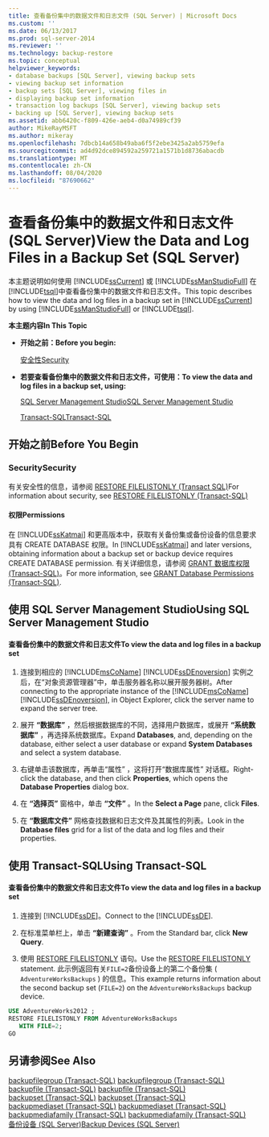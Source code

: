 ```yaml
---
title: 查看备份集中的数据文件和日志文件 (SQL Server) | Microsoft Docs
ms.custom: ''
ms.date: 06/13/2017
ms.prod: sql-server-2014
ms.reviewer: ''
ms.technology: backup-restore
ms.topic: conceptual
helpviewer_keywords:
- database backups [SQL Server], viewing backup sets
- viewing backup set information
- backup sets [SQL Server], viewing files in
- displaying backup set information
- transaction log backups [SQL Server], viewing backup sets
- backing up [SQL Server], viewing backup sets
ms.assetid: abb6420c-f809-426e-aeb4-d0a74989cf39
author: MikeRayMSFT
ms.author: mikeray
ms.openlocfilehash: 7dbcb14a658b49aba6f5f2ebe3425a2ab5759efa
ms.sourcegitcommit: ad4d92dce894592a259721a1571b1d8736abacdb
ms.translationtype: MT
ms.contentlocale: zh-CN
ms.lasthandoff: 08/04/2020
ms.locfileid: "87690662"
---
```

# <a name="view-the-data-and-log-files-in-a-backup-set-sql-server"></a><span data-ttu-id="ab5ec-102">查看备份集中的数据文件和日志文件 (SQL Server)</span><span class="sxs-lookup"><span data-stu-id="ab5ec-102">View the Data and Log Files in a Backup Set (SQL Server)</span></span>
  <span data-ttu-id="ab5ec-103">本主题说明如何使用 [!INCLUDE[ssCurrent](../../includes/sscurrent-md.md)] 或 [!INCLUDE[ssManStudioFull](../../includes/ssmanstudiofull-md.md)] 在 [!INCLUDE[tsql](../../includes/tsql-md.md)]中查看备份集中的数据文件和日志文件。</span><span class="sxs-lookup"><span data-stu-id="ab5ec-103">This topic describes how to view the data and log files in a backup set in [!INCLUDE[ssCurrent](../../includes/sscurrent-md.md)] by using [!INCLUDE[ssManStudioFull](../../includes/ssmanstudiofull-md.md)] or [!INCLUDE[tsql](../../includes/tsql-md.md)].</span></span>  
  
 <span data-ttu-id="ab5ec-104">**本主题内容**</span><span class="sxs-lookup"><span data-stu-id="ab5ec-104">**In This Topic**</span></span>  
  
-   <span data-ttu-id="ab5ec-105">**开始之前：**</span><span class="sxs-lookup"><span data-stu-id="ab5ec-105">**Before you begin:**</span></span>  
  
     [<span data-ttu-id="ab5ec-106">安全性</span><span class="sxs-lookup"><span data-stu-id="ab5ec-106">Security</span></span>](#Security)  
  
-   <span data-ttu-id="ab5ec-107">**若要查看备份集中的数据文件和日志文件，可使用：**</span><span class="sxs-lookup"><span data-stu-id="ab5ec-107">**To view the data and log files in a backup set, using:**</span></span>  
  
     [<span data-ttu-id="ab5ec-108">SQL Server Management Studio</span><span class="sxs-lookup"><span data-stu-id="ab5ec-108">SQL Server Management Studio</span></span>](#SSMSProcedure)  
  
     [<span data-ttu-id="ab5ec-109">Transact-SQL</span><span class="sxs-lookup"><span data-stu-id="ab5ec-109">Transact-SQL</span></span>](#TsqlProcedure)  
  
##  <a name="before-you-begin"></a><a name="BeforeYouBegin"></a> <span data-ttu-id="ab5ec-110">开始之前</span><span class="sxs-lookup"><span data-stu-id="ab5ec-110">Before You Begin</span></span>  
  
###  <a name="security"></a><a name="Security"></a> <span data-ttu-id="ab5ec-111">Security</span><span class="sxs-lookup"><span data-stu-id="ab5ec-111">Security</span></span>  
 <span data-ttu-id="ab5ec-112">有关安全性的信息，请参阅 [RESTORE FILELISTONLY (Transact SQL)](/sql/t-sql/statements/restore-statements-filelistonly-transact-sql)</span><span class="sxs-lookup"><span data-stu-id="ab5ec-112">For information about security, see [RESTORE FILELISTONLY &#40;Transact-SQL&#41;](/sql/t-sql/statements/restore-statements-filelistonly-transact-sql)</span></span>  
  
####  <a name="permissions"></a><a name="Permissions"></a> <span data-ttu-id="ab5ec-113">权限</span><span class="sxs-lookup"><span data-stu-id="ab5ec-113">Permissions</span></span>  
 <span data-ttu-id="ab5ec-114">在 [!INCLUDE[ssKatmai](../../includes/sskatmai-md.md)] 和更高版本中，获取有关备份集或备份设备的信息要求具有 CREATE DATABASE 权限。</span><span class="sxs-lookup"><span data-stu-id="ab5ec-114">In [!INCLUDE[ssKatmai](../../includes/sskatmai-md.md)] and later versions, obtaining information about a backup set or backup device requires CREATE DATABASE permission.</span></span> <span data-ttu-id="ab5ec-115">有关详细信息，请参阅 [GRANT 数据库权限 (Transact-SQL)](/sql/t-sql/statements/grant-database-permissions-transact-sql)。</span><span class="sxs-lookup"><span data-stu-id="ab5ec-115">For more information, see [GRANT Database Permissions &#40;Transact-SQL&#41;](/sql/t-sql/statements/grant-database-permissions-transact-sql).</span></span>  
  
##  <a name="using-sql-server-management-studio"></a><a name="SSMSProcedure"></a> <span data-ttu-id="ab5ec-116">使用 SQL Server Management Studio</span><span class="sxs-lookup"><span data-stu-id="ab5ec-116">Using SQL Server Management Studio</span></span>  
  
#### <a name="to-view-the-data-and-log-files-in-a-backup-set"></a><span data-ttu-id="ab5ec-117">查看备份集中的数据文件和日志文件</span><span class="sxs-lookup"><span data-stu-id="ab5ec-117">To view the data and log files in a backup set</span></span>  
  
1.  <span data-ttu-id="ab5ec-118">连接到相应的 [!INCLUDE[msCoName](../../includes/msconame-md.md)] [!INCLUDE[ssDEnoversion](../../includes/ssdenoversion-md.md)] 实例之后，在“对象资源管理器”中，单击服务器名称以展开服务器树。</span><span class="sxs-lookup"><span data-stu-id="ab5ec-118">After connecting to the appropriate instance of the [!INCLUDE[msCoName](../../includes/msconame-md.md)] [!INCLUDE[ssDEnoversion](../../includes/ssdenoversion-md.md)], in Object Explorer, click the server name to expand the server tree.</span></span>  
  
2.  <span data-ttu-id="ab5ec-119">展开 **“数据库”** ，然后根据数据库的不同，选择用户数据库，或展开 **“系统数据库”** ，再选择系统数据库。</span><span class="sxs-lookup"><span data-stu-id="ab5ec-119">Expand **Databases**, and, depending on the database, either select a user database or expand **System Databases** and select a system database.</span></span>  
  
3.  <span data-ttu-id="ab5ec-120">右键单击该数据库，再单击“属性”  ，这将打开“数据库属性”  对话框。</span><span class="sxs-lookup"><span data-stu-id="ab5ec-120">Right-click the database, and then click **Properties**, which opens the **Database Properties** dialog box.</span></span>  
  
4.  <span data-ttu-id="ab5ec-121">在 **“选择页”** 窗格中，单击 **“文件”** 。</span><span class="sxs-lookup"><span data-stu-id="ab5ec-121">In the **Select a Page** pane, click **Files**.</span></span>  
  
5.  <span data-ttu-id="ab5ec-122">在 **“数据库文件”** 网格查找数据和日志文件及其属性的列表。</span><span class="sxs-lookup"><span data-stu-id="ab5ec-122">Look in the **Database files** grid for a list of the data and log files and their properties.</span></span>  
  
##  <a name="using-transact-sql"></a><a name="TsqlProcedure"></a> <span data-ttu-id="ab5ec-123">使用 Transact-SQL</span><span class="sxs-lookup"><span data-stu-id="ab5ec-123">Using Transact-SQL</span></span>  
  
#### <a name="to-view-the-data-and-log-files-in-a-backup-set"></a><span data-ttu-id="ab5ec-124">查看备份集中的数据文件和日志文件</span><span class="sxs-lookup"><span data-stu-id="ab5ec-124">To view the data and log files in a backup set</span></span>  
  
1.  <span data-ttu-id="ab5ec-125">连接到 [!INCLUDE[ssDE](../../includes/ssde-md.md)]。</span><span class="sxs-lookup"><span data-stu-id="ab5ec-125">Connect to the [!INCLUDE[ssDE](../../includes/ssde-md.md)].</span></span>  
  
2.  <span data-ttu-id="ab5ec-126">在标准菜单栏上，单击 **“新建查询”** 。</span><span class="sxs-lookup"><span data-stu-id="ab5ec-126">From the Standard bar, click **New Query**.</span></span>  
  
3.  <span data-ttu-id="ab5ec-127">使用 [RESTORE FILELISTONLY](/sql/t-sql/statements/restore-statements-filelistonly-transact-sql) 语句。</span><span class="sxs-lookup"><span data-stu-id="ab5ec-127">Use the [RESTORE FILELISTONLY](/sql/t-sql/statements/restore-statements-filelistonly-transact-sql) statement.</span></span> <span data-ttu-id="ab5ec-128">此示例返回有关`FILE=2`备份设备上的第二个备份集 ( `AdventureWorksBackups` ) 的信息。</span><span class="sxs-lookup"><span data-stu-id="ab5ec-128">This example returns information about the second backup set (`FILE=2`) on the `AdventureWorksBackups` backup device.</span></span>  
  
```sql  
USE AdventureWorks2012 ;  
RESTORE FILELISTONLY FROM AdventureWorksBackups   
   WITH FILE=2;  
GO  
```  
  
## <a name="see-also"></a><span data-ttu-id="ab5ec-129">另请参阅</span><span class="sxs-lookup"><span data-stu-id="ab5ec-129">See Also</span></span>  
 <span data-ttu-id="ab5ec-130">[backupfilegroup (Transact-SQL)](/sql/relational-databases/system-tables/backupfilegroup-transact-sql) </span><span class="sxs-lookup"><span data-stu-id="ab5ec-130">[backupfilegroup &#40;Transact-SQL&#41;](/sql/relational-databases/system-tables/backupfilegroup-transact-sql) </span></span>  
 <span data-ttu-id="ab5ec-131">[backupfile (Transact-SQL)](/sql/relational-databases/system-tables/backupfile-transact-sql) </span><span class="sxs-lookup"><span data-stu-id="ab5ec-131">[backupfile &#40;Transact-SQL&#41;](/sql/relational-databases/system-tables/backupfile-transact-sql) </span></span>  
 <span data-ttu-id="ab5ec-132">[backupset (Transact-SQL)](/sql/relational-databases/system-tables/backupset-transact-sql) </span><span class="sxs-lookup"><span data-stu-id="ab5ec-132">[backupset &#40;Transact-SQL&#41;](/sql/relational-databases/system-tables/backupset-transact-sql) </span></span>  
 <span data-ttu-id="ab5ec-133">[backupmediaset (Transact-SQL)](/sql/relational-databases/system-tables/backupmediaset-transact-sql) </span><span class="sxs-lookup"><span data-stu-id="ab5ec-133">[backupmediaset &#40;Transact-SQL&#41;](/sql/relational-databases/system-tables/backupmediaset-transact-sql) </span></span>  
 <span data-ttu-id="ab5ec-134">[backupmediafamily (Transact-SQL)](/sql/relational-databases/system-tables/backupmediafamily-transact-sql) </span><span class="sxs-lookup"><span data-stu-id="ab5ec-134">[backupmediafamily &#40;Transact-SQL&#41;](/sql/relational-databases/system-tables/backupmediafamily-transact-sql) </span></span>  
 [<span data-ttu-id="ab5ec-135">备份设备 (SQL Server)</span><span class="sxs-lookup"><span data-stu-id="ab5ec-135">Backup Devices &#40;SQL Server&#41;</span></span>](backup-devices-sql-server.md)  
  
  
